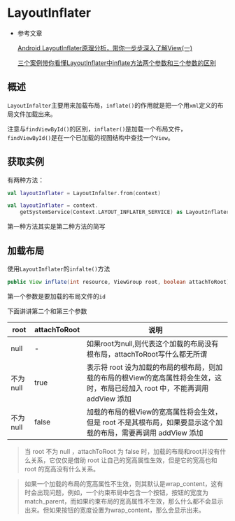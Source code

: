 # LayoutInflater

* 参考文章

  [Android LayoutInflater原理分析，带你一步步深入了解View(一)](https://blog.csdn.net/guolin_blog/article/details/12921889)

  [三个案例带你看懂LayoutInflater中inflate方法两个参数和三个参数的区别](https://blog.csdn.net/u012702547/article/details/52628453#commentBox)



## 概述

`LayoutInfalter`主要用来加载布局，`inflate()`的作用就是把一个用`xml`定义的布局文件加载出来。

注意与`findViewById()`的区别，`inflater()`是加载一个布局文件，`findViewById()`是在一个已加载的视图结构中查找一个`View`。



## 获取实例

有两种方法：

```kotlin
val layoutInflater = LayoutInfalter.from(context)
```

```kotlin
val layoutInflater = context.
	getSystemService(Context.LAYOUT_INFLATER_SERVICE) as LayoutInflater
```

第一种方法其实是第二种方法的简写



## 加载布局

使用`LayoutInflater`的`infalte()`方法

```java
public View inflate(int resource, ViewGroup root, boolean attachToRoot)
```

第一个参数是要加载的布局文件的`id`

下面讲讲第二个和第三个参数

| root     | attachToRoot | 说明                                                         |
| -------- | ------------ | ------------------------------------------------------------ |
| null     | -            | 如果root为null,则代表这个加载的布局没有根布局，attachToRoot写什么都无所谓 |
| 不为null | true         | 表示将 root 设为加载的布局的根布局，则加载的布局的根View的宽高属性将会生效，这时，布局已经加入 root 中，不能再调用 addView 添加 |
| 不为null | false        | 加载的布局的根View的宽高属性将会生效，但是 root 不是其根布局，如果要显示这个加载的布局，需要再调用 addView 添加 |

> 当 root 不为 null ，attachToRoot 为 false 时，加载的布局和root并没有什么关系，它仅仅是借助 root 让自己的宽高属性生效，但是它的宽高也和 root 的宽高没有什么关系。

> 如果一个加载的布局的宽高属性不生效，则其默认是wrap_content，这有时会出现问题，例如，一个约束布局中包含一个按钮，按钮的宽度为match_parent，而如果约束布局的宽高属性不生效，那么什么都不会显示出来。但如果按钮的宽度设置为wrap_content，那么会显示出来。